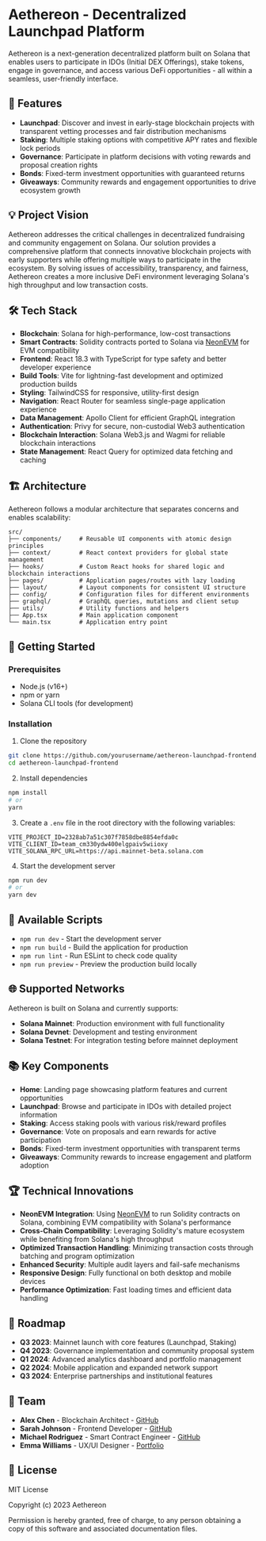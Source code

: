 # Aethereon - Decentralized Launchpad Platform

Aethereon is a next-generation decentralized platform built on Solana that enables users to participate in IDOs (Initial DEX Offerings), stake tokens, engage in governance, and access various DeFi opportunities - all within a seamless, user-friendly interface.

## 🚀 Features

- **Launchpad**: Discover and invest in early-stage blockchain projects with transparent vetting processes and fair distribution mechanisms
- **Staking**: Multiple staking options with competitive APY rates and flexible lock periods
- **Governance**: Participate in platform decisions with voting rewards and proposal creation rights
- **Bonds**: Fixed-term investment opportunities with guaranteed returns
- **Giveaways**: Community rewards and engagement opportunities to drive ecosystem growth

## 💡 Project Vision

Aethereon addresses the critical challenges in decentralized fundraising and community engagement on Solana. Our solution provides a comprehensive platform that connects innovative blockchain projects with early supporters while offering multiple ways to participate in the ecosystem. By solving issues of accessibility, transparency, and fairness, Aethereon creates a more inclusive DeFi environment leveraging Solana's high throughput and low transaction costs.

## 🛠️ Tech Stack

- **Blockchain**: Solana for high-performance, low-cost transactions
- **Smart Contracts**: Solidity contracts ported to Solana via [NeonEVM](https://neonevm.org/) for EVM compatibility
- **Frontend**: React 18.3 with TypeScript for type safety and better developer experience
- **Build Tools**: Vite for lightning-fast development and optimized production builds
- **Styling**: TailwindCSS for responsive, utility-first design
- **Navigation**: React Router for seamless single-page application experience
- **Data Management**: Apollo Client for efficient GraphQL integration
- **Authentication**: Privy for secure, non-custodial Web3 authentication
- **Blockchain Interaction**: Solana Web3.js and Wagmi for reliable blockchain interactions
- **State Management**: React Query for optimized data fetching and caching

## 🏗️ Architecture

Aethereon follows a modular architecture that separates concerns and enables scalability:

```
src/
├── components/     # Reusable UI components with atomic design principles
├── context/        # React context providers for global state management
├── hooks/          # Custom React hooks for shared logic and blockchain interactions
├── pages/          # Application pages/routes with lazy loading
├── layout/         # Layout components for consistent UI structure
├── config/         # Configuration files for different environments
├── graphql/        # GraphQL queries, mutations and client setup
├── utils/          # Utility functions and helpers
├── App.tsx         # Main application component
└── main.tsx        # Application entry point
```

## 🚦 Getting Started

### Prerequisites

- Node.js (v16+)
- npm or yarn
- Solana CLI tools (for development)

### Installation

1. Clone the repository
```bash
git clone https://github.com/yourusername/aethereon-launchpad-frontend.git
cd aethereon-launchpad-frontend
```

2. Install dependencies
```bash
npm install
# or
yarn
```

3. Create a `.env` file in the root directory with the following variables:
```
VITE_PROJECT_ID=2328ab7a51c307f7858dbe8854efda0c
VITE_CLIENT_ID=team_cm330ydw400elgpaiv5wiioxy
VITE_SOLANA_RPC_URL=https://api.mainnet-beta.solana.com
```

4. Start the development server
```bash
npm run dev
# or
yarn dev
```

## 📝 Available Scripts

- `npm run dev` - Start the development server
- `npm run build` - Build the application for production
- `npm run lint` - Run ESLint to check code quality
- `npm run preview` - Preview the production build locally

## 🌐 Supported Networks

Aethereon is built on Solana and currently supports:

- **Solana Mainnet**: Production environment with full functionality
- **Solana Devnet**: Development and testing environment
- **Solana Testnet**: For integration testing before mainnet deployment

## 📚 Key Components

- **Home**: Landing page showcasing platform features and current opportunities
- **Launchpad**: Browse and participate in IDOs with detailed project information
- **Staking**: Access staking pools with various risk/reward profiles
- **Governance**: Vote on proposals and earn rewards for active participation
- **Bonds**: Fixed-term investment opportunities with transparent terms
- **Giveaways**: Community rewards to increase engagement and platform adoption

## 🏆 Technical Innovations

- **NeonEVM Integration**: Using [NeonEVM](https://neonevm.org/) to run Solidity contracts on Solana, combining EVM compatibility with Solana's performance
- **Cross-Chain Compatibility**: Leveraging Solidity's mature ecosystem while benefiting from Solana's high throughput
- **Optimized Transaction Handling**: Minimizing transaction costs through batching and program optimization
- **Enhanced Security**: Multiple audit layers and fail-safe mechanisms
- **Responsive Design**: Fully functional on both desktop and mobile devices
- **Performance Optimization**: Fast loading times and efficient data handling

## 🔮 Roadmap

- **Q3 2023**: Mainnet launch with core features (Launchpad, Staking)
- **Q4 2023**: Governance implementation and community proposal system
- **Q1 2024**: Advanced analytics dashboard and portfolio management
- **Q2 2024**: Mobile application and expanded network support
- **Q3 2024**: Enterprise partnerships and institutional features

## 🤝 Team

- **Alex Chen** - Blockchain Architect - [GitHub](https://github.com/alexchen)
- **Sarah Johnson** - Frontend Developer - [GitHub](https://github.com/sarahjohnson)
- **Michael Rodriguez** - Smart Contract Engineer - [GitHub](https://github.com/mrodriguez)
- **Emma Williams** - UX/UI Designer - [Portfolio](https://emmawilliams.design)

## 📄 License

MIT License

Copyright (c) 2023 Aethereon

Permission is hereby granted, free of charge, to any person obtaining a copy of this software and associated documentation files.
